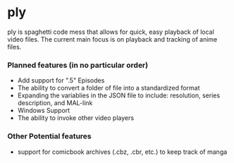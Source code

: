# ply
ply is spaghetti code mess that allows for quick, easy playback of local video files. The current main focus is on playback and tracking of anime files.

### Planned features (in no particular order)
  * Add support for ".5" Episodes
  * The ability to convert a folder of file into a standardized format
  * Expanding the variablies in the JSON file to include: resolution, series description, and MAL-link
  * Windows Support
  * The ability to invoke other video players

### Other Potential features
  * support for comicbook archives (.cbz, .cbr, etc.) to keep track of manga
